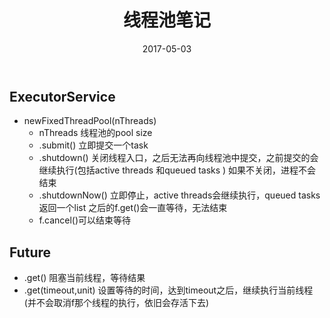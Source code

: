 ﻿---
layout: post
title: 线程池笔记
date: 2017-05-03
categories: blog
tags: [线程池]
description: 
---

## ExecutorService

- newFixedThreadPool(nThreads)
    - nThreads 线程池的pool size
    - .submit() 立即提交一个task
    - .shutdown() 关闭线程入口，之后无法再向线程池中提交，之前提交的会继续执行(包括active threads 和queued tasks )
    如果不关闭，进程不会结束
    - .shutdownNow() 立即停止，active threads会继续执行，queued tasks 返回一个list
    之后的f.get()会一直等待，无法结束
    - f.cancel()可以结束等待


## Future


- .get() 阻塞当前线程，等待结果
- .get(timeout,unit) 设置等待的时间，达到timeout之后，继续执行当前线程(并不会取消f那个线程的执行，依旧会存活下去)